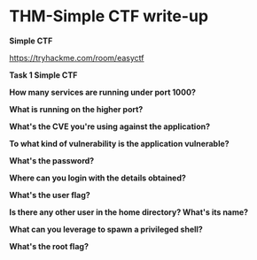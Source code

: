 
# THM-Simple CTF write-up
**Simple CTF**

https://tryhackme.com/room/easyctf

**Task 1 Simple CTF**

 
**How many services are running under port 1000?**
  




**What is running on the higher port?** 




**What's the CVE you're using against the application?**





**To what kind of vulnerability is the application vulnerable?**




**What's the password?**




**Where can you login with the details obtained?**




**What's the user flag?**




**Is there any other user in the home directory? What's its name?**




**What can you leverage to spawn a privileged shell?**




**What's the root flag?**






